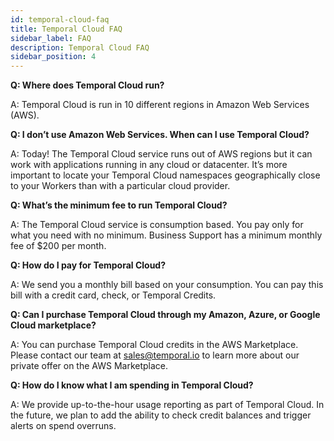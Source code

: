 ```yaml
---
id: temporal-cloud-faq
title: Temporal Cloud FAQ
sidebar_label: FAQ
description: Temporal Cloud FAQ
sidebar_position: 4
---
```


**Q: Where does Temporal Cloud run?**

A: Temporal Cloud is run in 10 different regions in Amazon Web Services (AWS).

**Q: I don’t use Amazon Web Services. When can I use Temporal Cloud?**

A: Today! The Temporal Cloud service runs out of AWS regions but it can work with applications running in any cloud or datacenter. It’s more important to locate your Temporal Cloud namespaces geographically close to your Workers than with a particular cloud provider.

**Q: What’s the minimum fee to run Temporal Cloud?**

A: The Temporal Cloud service is consumption based. You pay only for what you need with no minimum. Business Support has a minimum monthly fee of $200 per month.

**Q: How do I pay for Temporal Cloud?**

A: We send you a monthly bill based on your consumption. You can pay this bill with a credit card, check, or Temporal Credits.

**Q: Can I purchase Temporal Cloud through my Amazon, Azure, or Google Cloud marketplace?**

A: You can purchase Temporal Cloud credits in the AWS Marketplace. Please contact our team at [sales@temporal.io](mailto:sales@temporal.io) to learn more about our private offer on the AWS Marketplace.

**Q: How do I know what I am spending in Temporal Cloud?**

A: We provide up-to-the-hour usage reporting as part of Temporal Cloud. In the future, we plan to add the ability to check credit balances and trigger alerts on spend overruns.

